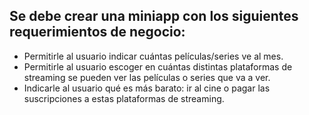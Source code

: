 ## Se debe crear una miniapp con los siguientes requerimientos de negocio:
- Permitirle al usuario indicar cuántas películas/series ve al mes.
- Permitirle al usuario escoger en cuántas distintas plataformas de streaming se pueden ver las películas o series que va a ver.
- Indicarle al usuario qué es más barato: ir al cine o pagar las suscripciones a estas plataformas de streaming.